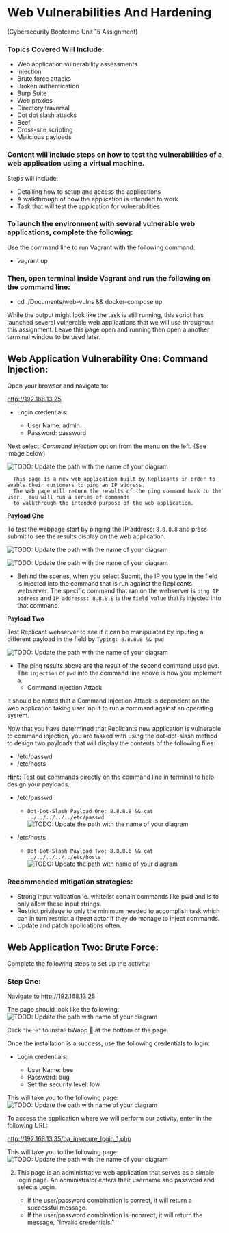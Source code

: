 # Web Vulnerabilities And Hardening
(Cybersecurity Bootcamp Unit 15 Assignment)

### Topics Covered Will Include:
- Web application vulnerability assessments
- Injection
- Brute force attacks
- Broken authentication
- Burp Suite
- Web proxies
- Directory traversal
- Dot dot slash attacks
- Beef
- Cross-site scripting
- Malicious payloads

### Content will include steps on how to test the vulnerabilities of a web application using a virtual machine.  
Steps will include:  

- Detailing how to setup and access the applications
- A walkthrough of how the application is intended to work
- Task that will test the application for vulnerabilities

### To launch the environment with several vulnerable web applications, complete the following:

Use the command line to run Vagrant with the following command: 
- vagrant up

### Then, open terminal inside Vagrant and run the following on the command line: 
- cd ./Documents/web-vulns && docker-compose up

While the output might look like the task is still running, this script has launched several vulnerable web applications that we will use throughout this assignment.  Leave this page open and running then open a another terminal window to be used later.

## Web Application Vulnerability One: Command Injection:

Open your browser and navigate to:

http://192.168.13.25

- Login credentials:

    * User Name: admin
    * Password:  password

Next select:
*Command Injection*
option from the menu on the left. (See image below)

![TODO: Update the path with the name of your diagram](https://github.com/Tamie13/Vulnerabilities-and-Hardening-HW/blob/main/DVWA/command%20injection%20shot.png)

      This page is a new web application built by Replicants in order to enable their customers to ping an IP address. 
      The web page will return the results of the ping command back to the user.  You will run a series of commands 
      to walkthrough the intended purpose of the web application.
      
      
**Payload One**

To test the webpage start by pinging the IP address:
`8.8.8.8`
and press submit to see the results display on the web application.

![TODO: Update the path with the name of your diagram](https://github.com/Tamie13/Vulnerabilities-and-Hardening-HW/blob/main/DVWA/Ping%208.8.8.8.png)

![TODO: Update the path with the name of your diagram](https://github.com/Tamie13/Vulnerabilities-and-Hardening-HW/blob/main/DVWA/Results%20of%20Ping%20of%208.8.8.8.png)

  - Behind the scenes, when you select Submit, the IP you type in the field is injected into the command that is run against the Replicants webserver. The specific     command that ran on the webserver is `ping IP address` and `IP addresss: 8.8.8.8` is the `field value` that is injected into that command.   

**Payload Two**

Test Replicant webserver to see if it can be manipulated by inputing a different payload in the field by
`Typing: 8.8.8.8 && pwd`
   
![TODO: Update the path with the name of your diagram](https://github.com/Tamie13/Vulnerabilities-and-Hardening-HW/blob/main/DVWA/PWD%20Results.png) 
   
- The ping results above are the result of the second command used `pwd`.  The `injection` of `pwd` into the command line above is how you implement a:
  - Command Injection Attack

It should be noted that a Command Injection Attack is dependent on the web application taking user input to run a command against an operating system.

Now that you have determined that Replicants new application is vulnerable to command injection, you are tasked with using the dot-dot-slash method to design two payloads that will display the contents of the following files:

- /etc/passwd
- /etc/hosts
   
**Hint:** Test out commands directly on the command line in terminal to help design your payloads.

-  /etc/passwd
   - `Dot-Dot-Slash Payload One: 8.8.8.8 && cat ../../../../../etc/passwd`
![TODO:  Update the path with the name of your diagram](https://github.com/Tamie13/Vulnerabilities-and-Hardening-HW/blob/main/DVWA/Result%20for%20:etc:passwd.png)

-  /etc/hosts
   - `Dot-Dot-Slash Payload Two: 8.8.8.8 && cat ../../../../../etc/hosts`
![TODO: Update the path with name of your diagram](https://github.com/Tamie13/Vulnerabilities-and-Hardening-HW/blob/main/DVWA/Results%20for%20etc:hosts.png)

### Recommended mitigation strategies:

-  Strong input validation ie. whitelist certain commands like pwd and ls to only allow these input strings.
-  Restrict privilege to only the minimum needed to accomplish task which can in turn restrict a threat actor if they do        manage to inject commands.
-  Update and patch applications often.

## Web Application Two: Brute Force:

Complete the following steps to set up the activity:

### Step One:
  
Navigate to http://192.168.13.25

The page should look like the following:
![TODO: Update the path with name of your diagram]()

Click `"here"` to install bWapp 🐝 at the bottom of the page.

Once the installation is a success, use the following credentials to login:

- Login credentials:

    * User Name: bee
    * Password:  bug
    * Set the security level: low

This will take you to the following page:
![TODO: Update the path with name of your diagram]()

To access the application where we will perform our activity, enter in the following URL: 

http://192.168.13.35/ba_insecure_login_1.php

This will take you to the following page:
![TODO: Update the path with the name of your diagram]()

2. This page is an administrative web application that serves as a simple login page. An administrator enters their username    and password and selects Login.

    * If the user/password combination is correct, it will return a successful message.
    * If the user/password combination is incorrect, it will return the message, "Invalid credentials."
